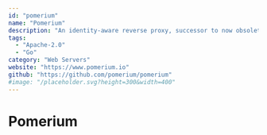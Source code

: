 ```yaml
---
id: "pomerium"
name: "Pomerium"
description: "An identity-aware reverse proxy, successor to now obsolete oauth_proxy. It inserts an OAuth step before proxying your request to the backend, so that you can safely expose your self-hosted websites to public Internet."
tags:
  - "Apache-2.0"
  - "Go"
category: "Web Servers"
website: "https://www.pomerium.io"
github: "https://github.com/pomerium/pomerium"
#image: "/placeholder.svg?height=300&width=400"
---
```


# Pomerium
